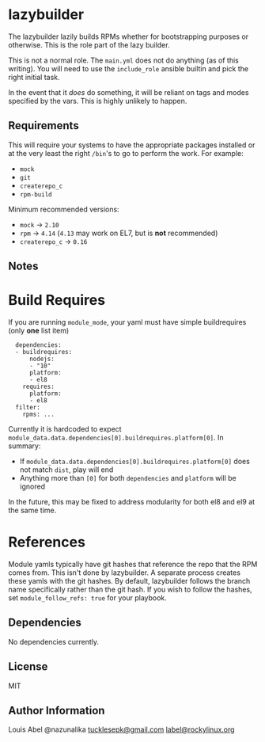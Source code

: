 lazybuilder
===========

The lazybuilder lazily builds RPMs whether for bootstrapping purposes or otherwise. This is the role part of the lazy builder.

This is not a normal role. The `main.yml` does not do anything (as of this writing). You will need to use the `include_role` ansible builtin and pick the right initial task.

In the event that it *does* do something, it will be reliant on tags and modes specified by the vars. This is highly unlikely to happen.

Requirements
------------

This will require your systems to have the appropriate packages installed or at the very least the right `/bin`'s to go to perform the work. For example:

* `mock`
* `git`
* `createrepo_c`
* `rpm-build`

Minimum recommended versions:

* `mock` -> `2.10`
* `rpm` -> `4.14` (`4.13` may work on EL7, but is **not** recommended)
* `createrepo_c` -> `0.16`

Notes
-----

Build Requires
==============

If you are running `module_mode`, your yaml must have simple buildrequires (only **one** list item)

```
  dependencies:
  - buildrequires:
      nodejs:
      - "10"
      platform:
      - el8
    requires:
      platform:
      - el8
  filter:
    rpms: ...
```

Currently it is hardcoded to expect `module_data.data.dependencies[0].buildrequires.platform[0]`. In summary:

* If `module_data.data.dependencies[0].buildrequires.platform[0]` does not match `dist`, play will end
* Anything more than `[0]` for both `dependencies` and `platform` will be ignored

In the future, this may be fixed to address modularity for both el8 and el9 at the same time.

References
==========

Module yamls typically have git hashes that reference the repo that the RPM comes from. This isn't done by lazybuilder. A separate process creates these yamls with the git hashes. By default, lazybuilder follows the branch name specifically rather than the git hash. If you wish to follow the hashes, set `module_follow_refs: true` for your playbook.

Dependencies
------------

No dependencies currently.

License
-------

MIT

Author Information
------------------

Louis Abel @nazunalika <tucklesepk@gmail.com> <label@rockylinux.org>
